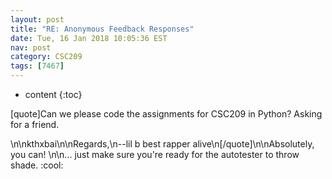 ```yaml
---
layout: post
title: "RE: Anonymous Feedback Responses"
date: Tue, 16 Jan 2018 10:05:36 EST
nav: post
category: CSC209
tags: [7467]
---
```


* content
{:toc}

[quote]Can we please code the assignments for CSC209 in Python? Asking for a friend.
<!-- more -->
<p>\n\nkthxbai\n\nRegards,\n--lil b best rapper alive\n[/quote]\n\nAbsolutely, you can! \n\n... just make sure you're ready for the autotester to throw shade. :cool:</p>
